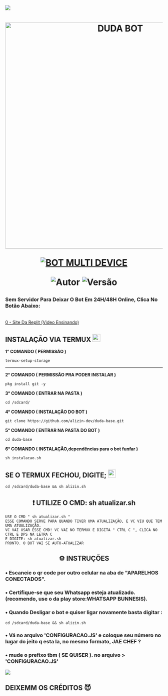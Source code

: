 <img src="https://readme-typing-svg.herokuapp.com/?font=mono&size=30&duration=4000&color=FF00FF&center=falso&vCenter=falso&lines=𝐃𝐔𝐃𝐀-𝐁𝐀𝐒𝐄;𝑨𝖑𝖎𝖟𝖎𝖓-𝕯𝖊𝖛-𝕯𝖔𝖒𝖎𝖓𝖆𝖆✰✰✰✰✰">      
<h1 align="center">
<p>
<img src= "https://telegra.ph/file/b2d75aaaed21ed7b91d49.jpg" alt="DUDA BOT" width="720">
</p>

<p align="center">
<a href="#"><img title="BOT MULTI DEVICE" src="https://img.shields.io/badge/BOT MULTI DEVICE-blue?&style=for-the-badge"></a>
</p>

<p align="center">
<img title="Autor" src="https://img.shields.io/badge/Autor-ALIZIN.DEV-orange.svg?style=for-the-badge&logo=github"></a>
<img title="Versão" src="https://img.shields.io/badge/Versão-3.0.0-orange.svg?style=for-the-badge&logo=github"></a>
</p>

### <h3>Sem Servidor Para Deixar O Bot Em 24H/48H Online, Clica No Botão Abaixo:
   <br>
<a href="https://youtu.be/-Rqmm8xS90o">0 - Site Da Replit (Video Ensinando)</a>
  </br>
</h3>
</div>

## INSTALAÇÃO VIA TERMUX  <img src="https://user-images.githubusercontent.com/108157095/182052725-6568419a-6a9f-490a-85ea-90b94af694fe.png" height="25px">
**1° COMANDO ( PERMISSÃO )**
```
termux-setup-storage
```
---------------------------
**2° COMANDO ( PERMISSÃO PRA PODER INSTALAR )**
```
pkg install git -y
```
**3° COMANDO ( ENTRAR NA PASTA )**
```
cd /sdcard/
```
**4° COMANDO ( INSTALAÇÃO DO BOT )**
```
git clone https://github.com/alizin-dev/duda-base.git
```
**5° COMANDO ( ENTRAR NA PASTA DO BOT )**
```
cd duda-base
```
**6° COMANDO ( INSTALAÇÃO,dependências para o bot funfar )**
```
sh instalacao.sh
```

## SE O TERMUX FECHOU, DIGITE; <img src="https://user-images.githubusercontent.com/108157095/182053901-78e4a217-51ba-42a3-8ec5-38ed978ad752.png" height="25px">
```
cd /sdcard/duda-base && sh alizin.sh
```
 ### <h2 align="center">❗ UTILIZE O CMD: sh atualizar.sh</h2>

```
USE O CMD " sh atualizar.sh "
ESSE COMANDO SERVE PARA QUANDO TIVER UMA ATUALIZAÇÃO, E VC VIU QUE TEM UMA ATUALIZAÇÃO.
VC VAI USAR ESSE CMD! VC VAI NO TERMUX E DIGITA " CTRL C ", CLICA NO CTRL E DPS NA LETRA C
E DIGITE: sh atualizar.sh 
PRONTO. O BOT VAI SE AUTO-ATUALIZAR
```
 
### <h2 align="center">⚙️ INSTRUÇÕES</h2>

   
### • Escaneie o qr code por outro celular na aba de "APARELHOS CONECTADOS".
  
### • Certifique-se que seu Whatsapp esteja atualizado. (recomendo, use o da play store:WHATSAPP BUNNESIS).

### • Quando Desligar o bot e quiser ligar novamente basta digitar : 
```
cd /sdcard/duda-base && sh alizin.sh
```
### • Vá no arquivo 'CONFIGURACAO.JS' e coloque seu número no lugar do jeito q esta la, no mesmo formato, JAE CHEF ?
 
### • mude o prefixo tbm ( SE QUISER ). no arquivo > 'CONFIGURACAO.JS'
 



 <img src="https://readme-typing-svg.herokuapp.com/?font=mono&size=30&duration=4000&color=00FFFF&center=falso&vCenter=falso&lines=𝑨𝖑𝖎𝖟𝖎𝖓-𝕯𝖊𝖛-𝕯𝖔𝖒𝖎𝖓𝖆𝖆✰✰✰✰✰">      


## DEIXEMM OS CRÉDITOS 😈
